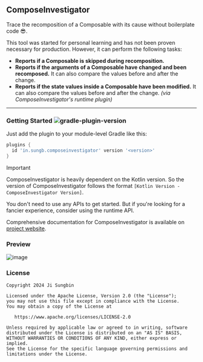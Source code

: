 ## ComposeInvestigator

Trace the recomposition of a Composable with its cause without boilerplate code 😎.

This tool was started for personal learning and has not been proven necessary for production.
However, it can perform the following tasks:

- **Reports if a Composable is skipped during recomposition.**
- **Reports if the arguments of a Composable have changed and been recomposed.** It can also compare the
  values before and after the change.
- **Reports if the state values inside a Composable have been modified.** It can also compare the values
  before and after the change. *(via ComposeInvestigator's runtime plugin)*

---

### Getting Started ![gradle-plugin-version](https://img.shields.io/maven-central/v/in.sungb.composeinvestigator/composeinvestigator-gradle-plugin?style=flat-square)

Just add the plugin to your module-level Gradle like this:

```groovy
plugins {
  id 'in.sungb.composeinvestigator' version '<version>'
}
```

> [!IMPORTANT]
>
> ComposeInvestigator is heavily dependent on the Kotlin version. So the version of 
> ComposeInvestigator follows the format `[Kotlin Version - ComposeInvestigator Version]`.

You don't need to use any APIs to get started. But if you're looking for a fancier experience,
consider using the runtime API.

Comprehensive documentation for ComposeInvestigator is available
on [project website](https://jisungbin.github.io/ComposeInvestigator).

### Preview

![image](https://github.com/jisungbin/ComposeInvestigator/assets/40740128/98991bd9-97f2-47a7-9cc9-6f9cd1cda0e3)

### License

```
Copyright 2024 Ji Sungbin

Licensed under the Apache License, Version 2.0 (the "License");
you may not use this file except in compliance with the License.
You may obtain a copy of the License at

   https://www.apache.org/licenses/LICENSE-2.0

Unless required by applicable law or agreed to in writing, software
distributed under the License is distributed on an "AS IS" BASIS,
WITHOUT WARRANTIES OR CONDITIONS OF ANY KIND, either express or implied.
See the License for the specific language governing permissions and
limitations under the License.
```
